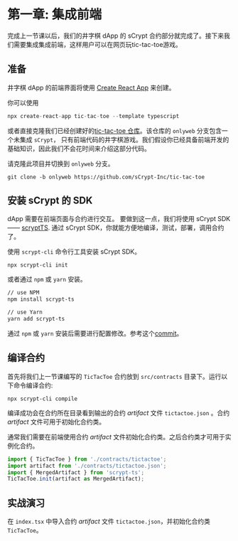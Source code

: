 # 第一章: 集成前端

完成上一节课以后，我们的井字棋 dApp 的 sCrypt 合约部分就完成了。接下来我们需要集成集成前端，这样用户可以在网页玩tic-tac-toe游戏。

## 准备

井字棋 dApp 的前端界面将使用 [Create React App](https://create-react-app.dev/) 来创建。

你可以使用 

```ts
npx create-react-app tic-tac-toe --template typescript
```

或者直接克隆我们已经创建好的[tic-tac-toe 仓库](https://github.com/sCrypt-Inc/tic-tac-toe)。该仓库的 `onlyweb` 分支包含一个未集成 `sCrypt`， 只有前端代码的井字棋游戏。我们假设你已经具备前端开发的基础知识，因此我们不会花时间来介绍这部分代码。

请克隆此项目并切换到 `onlyweb` 分支。

```
git clone -b onlyweb https://github.com/sCrypt-Inc/tic-tac-toe
```

##  安装 sCrypt 的 SDK

dApp 需要在前端页面与合约进行交互。 要做到这一点，我们将使用 sCrypt SDK —— [scryptTS](https://scrypt.io/scrypt-ts). 通过 sCrypt SDK，你就能方便地编译，测试，部署，调用合约了。

使用 `scrypt-cli` 命令行工具安装 sCrypt SDK。

```base
npx scrypt-cli init
```


或者通过 `npm` 或 `yarn` 安装。

```bash
// use NPM
npm install scrypt-ts

// use Yarn
yarn add scrypt-ts
```

通过 `npm` 或 `yarn` 安装后需要进行配置修改。参考这个[commit](https://github.com/sCrypt-Inc/tic-tac-toe/commit/42e25f3507a62231025c15b9926af5f0406a1ba4)。

## 编译合约

首先将我们上一节课编写的 `TicTacToe` 合约放到 `src/contracts` 目录下。运行以下命令编译合约:

```
npx scrypt-cli compile
```

编译成功会在合约所在目录看到输出的合约 *artifact* 文件 `tictactoe.json` 。合约 *artifact* 文件可用于初始化合约类。

通常我们需要在前端使用合约 *artifact* 文件初始化合约类。之后合约类才可用于实例化合约。


```ts
import { TicTacToe } from './contracts/tictactoe';
import artifact from './contracts/tictactoe.json';
import { MergedArtifact } from 'scrypt-ts';
TicTacToe.init(artifact as MergedArtifact);
```


## 实战演习

在 `index.tsx` 中导入合约 *artifact* 文件 `tictactoe.json`，并初始化合约类 `TicTacToe`。
